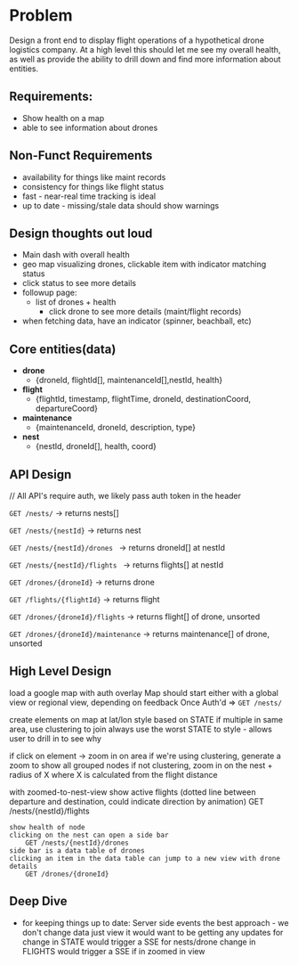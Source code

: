 # Problem

Design a front end to display flight operations of a hypothetical drone logistics company.  At a high level this should let me see my overall health, as well as provide the ability to drill down and find more information about entities.


## Requirements:
* Show health on a map 
* able to see information about drones 

## Non-Funct Requirements
* availability for things like maint records 
* consistency for things like flight status 
* fast - near-real time tracking is ideal
* up to date - missing/stale data should show warnings 

## Design thoughts out loud
* Main dash with overall health 
* geo map visualizing drones, clickable item with indicator matching status
*	click status to see more details
* followup page:
    * list of drones + health
		* click drone to see more details (maint/flight records)
* when fetching data, have an indicator (spinner, beachball, etc)
		

## Core entities(data)
* **drone** 
    * {droneId, flightId[], maintenanceId[],nestId, health}        
* **flight** 
    * {flightId, timestamp, flightTime, droneId, destinationCoord, departureCoord}
* **maintenance** 
    * {maintenanceId, droneId, description, type}
* **nest** 
    * {nestId, droneId[], health, coord}



## API Design
// All API's require auth, we likely pass auth token in the header 

`GET /nests/`
    -> returns nests[]

`GET /nests/{nestId}`
    -> returns nest

`GET /nests/{nestId}/drones `
    -> returns droneId[] at nestId

`GET /nests/{nestId}/flights `
    -> returns flights[] at nestId 

`GET /drones/{droneId}`
    -> returns drone 

`GET /flights/{flightId}`
    -> returns flight

`GET /drones/{droneId}/flights`
    -> returns flight[] of drone, unsorted

`GET /drones/{droneId}/maintenance`
    -> returns maintenance[] of drone, unsorted


## High Level Design

load a google map with auth overlay
    Map should start either with a global view or regional view, depending on feedback
Once Auth'd => `GET /nests/`

create elements on map at lat/lon 
    style based on STATE 
    if multiple in same area, use clustering to join
    always use the worst STATE to style - allows user to drill in to see why 

if click on element -> 
    zoom in on area 
    if we're using clustering, generate a zoom to show all grouped nodes 
    if not clustering, zoom in on the nest + radius of X where X is calculated from the flight distance 

with zoomed-to-nest-view 
    show active flights (dotted line between departure and destination, could indicate direction by animation)
        GET /nests/{nestId}/flights 
    
    show health of node 
    clicking on the nest can open a side bar 
        GET /nests/{nestId}/drones 
    side bar is a data table of drones 
    clicking an item in the data table can jump to a new view with drone details 
        GET /drones/{droneId}
        
## Deep Dive
* for keeping things up to date:
    Server side events the best approach - we don't change data just view it 
    would want to be getting any updates for 
    change in STATE would trigger a SSE for nests/drone 
    change in FLIGHTS would trigger a SSE if in zoomed in view 
